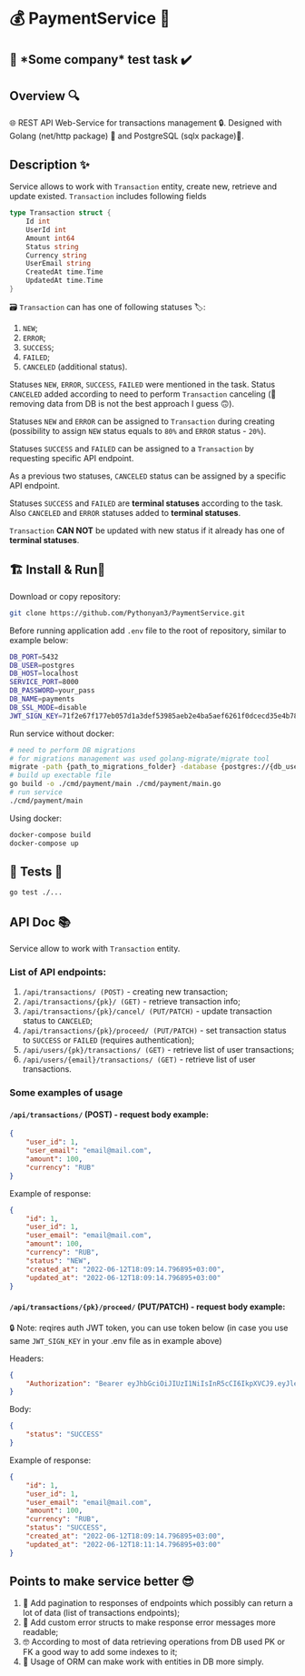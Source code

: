 # 💰 PaymentService 💸

## 🤫 \*Some company* test task ✔️

## Overview 🔍
🌐 REST API Web-Service for transactions management 🔒. Designed with Golang (net/http package) 🦦 and PostgreSQL (sqlx package)💽.

## Description ✨

Service allows to work with `Transaction` entity, create new, retrieve and update existed. `Transaction` includes following fields

```go
type Transaction struct {
	Id int
	UserId int
	Amount int64
	Status string
	Currency string
	UserEmail string
	CreatedAt time.Time
	UpdatedAt time.Time
}
```

🗃️ `Transaction` can has one of following statuses 🏷️:
1. `NEW`;
2. `ERROR`;
3. `SUCCESS`;
4. `FAILED`;
5. `CANCELED` (additional status).

Statuses `NEW`, `ERROR`, `SUCCESS`, `FAILED` were mentioned in the task. Status `CANCELED` added according to need to perform `Transaction` canceling (🔨removing data from DB is not the best approach I guess 🙃).

Statuses `NEW` and `ERROR` can be assigned to `Transaction` during creating (possibility to assign `NEW` status equals to `80%` and `ERROR` status - `20%`).

Statuses `SUCCESS` and `FAILED` can be assigned to a `Transaction` by requesting specific API endpoint.

As a previous two statuses, `CANCELED` status can be assigned by a specific API endpoint.

Statuses `SUCCESS` and `FAILED` are **terminal statuses** according to the task. Also `CANCELED` and `ERROR` statuses added to **terminal statuses**.

`Transaction` **CAN NOT** be updated with new status if it already has one of **terminal statuses**.

## 🏗️ Install & Run🏃

Download or copy repository:

```bash
git clone https://github.com/Pythonyan3/PaymentService.git
```

Before running application add ``.env`` file to the root of repository, similar to example below:

```bash
DB_PORT=5432
DB_USER=postgres
DB_HOST=localhost
SERVICE_PORT=8000
DB_PASSWORD=your_pass
DB_NAME=payments
DB_SSL_MODE=disable
JWT_SIGN_KEY=71f2e67f177eb057d1a3def53985aeb2e4ba5aef6261f0dcecd35e4b78eb2930
```

Run service without docker:
```bash
# need to perform DB migrations
# for migrations management was used golang-migrate/migrate tool
migrate -path {path_to_migrations_folder} -database {postgres://{db_user}:{db_pass}@{db_host}:{db_port}/{db_name}?sslmode=disable up
# build up exectable file
go build -o ./cmd/payment/main ./cmd/payment/main.go
# run service
./cmd/payment/main
```

Using docker:

```bash
docker-compose build
docker-compose up
```

## 🥼 Tests 🧪

```bash
go test ./...
```

## API Doc 📚

Service allow to work with ``Transaction`` entity.

### List of API endpoints:

1. `/api/transactions/ (POST)` - creating new transaction;
2. `/api/transactions/{pk}/ (GET)` - retrieve transaction info;
3. `/api/transactions/{pk}/cancel/ (PUT/PATCH)` - update transaction status to `CANCELED`;
4. `/api/transactions/{pk}/proceed/ (PUT/PATCH)` - set transaction status to `SUCCESS` or `FAILED` (requires authentication);
5. `/api/users/{pk}/transactions/ (GET)` - retrieve list of user transactions;
6. `/api/users/{email}/transactions/ (GET)` - retrieve list of user transactions.

### Some examples of usage

#### `/api/transactions/` (POST) -  request body example:
```json
{
	"user_id": 1,
	"user_email": "email@mail.com",
	"amount": 100,
	"currency": "RUB"
}
```

Example of response:
```json
{
	"id": 1,
	"user_id": 1,
	"user_email": "email@mail.com",
	"amount": 100,
	"currency": "RUB",
	"status": "NEW",
	"created_at": "2022-06-12T18:09:14.796895+03:00",
	"updated_at": "2022-06-12T18:09:14.796895+03:00"
}
```

#### `/api/transactions/{pk}/proceed/` (PUT/PATCH) - request body example:

🔒 Note: reqires auth JWT token, you can use token below (in case you use same `JWT_SIGN_KEY` in your .env file as in example above)

Headers:
```json
{
	"Authorization": "Bearer eyJhbGciOiJIUzI1NiIsInR5cCI6IkpXVCJ9.eyJleHAiOjE2NTU5NzY5NjcsImlhdCI6MTY1NTExMjk2N30.PudQzyMfLrXVMHffp8Ti_JDWPOoBrG5GVdj2DIFV-yE"
}
```

Body:
```json
{
	"status": "SUCCESS"
}
```

Example of response:
```json
{
	"id": 1,
	"user_id": 1,
	"user_email": "email@mail.com",
	"amount": 100,
	"currency": "RUB",
	"status": "SUCCESS",
	"created_at": "2022-06-12T18:09:14.796895+03:00",
	"updated_at": "2022-06-12T18:11:14.796895+03:00"
}
```

## Points to make service better 😎

1. 📄 Add pagination to responses of endpoints which possibly can return a lot of data (list of transactions endpoints);
2. 🤪 Add custom error structs to make response error messages more readable;
2. 🤓 According to most of data retrieving operations from DB used PK or FK a good way to add some indexes to it;
3. 🧐 Usage of ORM can make work with entities in DB more simply.